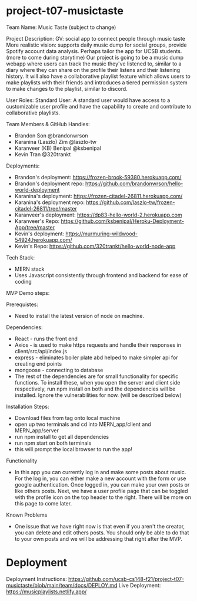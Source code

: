 # project-t07-musictaste

Team Name: Music Taste (subject to change)

Project Description:
  GV: social app to connect people through music taste
  More realistic vision: supports daily music dump for social groups, provide
    Spotify account data analysis. Perhaps tailor the app for UCSB students.
    (more to come during storytime)
  Our project is going to be a music dump webapp where users can track the music they've listened to, similar to a diary where they can share on the profile their listens and their listening history. It will also have a collaborative playlist feature which allows users to make playlists with their friends and introduces a tiered permission system to make changes to the playlist, similar to discord. 
  
User Roles:
  Standard User: A standard user would have access to a customizable user profile and have the capability to create and contribute to collaborative playlists.


Team Members & GitHub Handles:
- Brandon Son @brandonwrson
- Karanina (Laszlo) Zim @laszlo-tw
- Karanveer (KB) Benipal @ksbenipal
- Kevin Tran @320trankt

Deployments:
- Brandon's deployment: https://frozen-brook-59380.herokuapp.com/
- Brandon's deployment repo: https://github.com/brandonwrson/hello-world-deployment
- Karanina's deployment: https://frozen-citadel-26811.herokuapp.com/
- Karanina's deployment repo: https://github.com/laszlo-tw/frozen-citadel-26811/tree/master
- Karanveer's deployment: https://dp83-hello-world-2.herokuapp.com
- Karanveer's Repo: https://github.com/ksbenipal/Heroku-Deployment-App/tree/master
- Kevin's deployment: https://murmuring-wildwood-54924.herokuapp.com/
- Kevin's Repo: https://github.com/320trankt/hello-world-node-app

Tech Stack:
- MERN stack
- Uses Javascript consistently through frontend and backend for ease of coding

MVP Demo steps:

Prerequistes:
- Need to install the latest version of node on machine.

Dependencies:
- React - runs the front end
- Axios - is used to make https requests and handle their responses in client/src/api/index.js
- express - eliminates boiler plate abd helped to make simpler api for creating end points
- mongoose - connecting to database
- The rest of the dependencies are for small functionality for specific functions. To install these, when you open the server and client side respectively, run npm install on both and the dependencies will be installed. Ignore the vulnerabilities for now. (will be described below)

Installation Steps:
- Download files from tag onto local machine
- open up two terminals and cd into MERN_app/client and MERN_app/server
- run npm install to get all dependencies 
- run npm start on both terminals
- this will prompt the local browser to run the app!

Functionality 
- In this app you can currently log in and make some posts about music. For the log in, you can either make a new account with the form or use google authentication. Once logged in, you can make your own posts or like others posts. Next, we have a user profile page that can be toggled with the profile icon on the top header to the right. There will be more on this page to come later.

Known Problems
- One issue that we have right now is that even if you aren't the creator, you can delete and edit others posts. You should only be able to do that to your own posts and we will be addressing that right after the MVP.

# Deployment
Deployment Instructions: https://github.com/ucsb-cs148-f21/project-t07-musictaste/blob/main/team/docs/DEPLOY.md
Live Deployment: https://musicplaylists.netlify.app/
